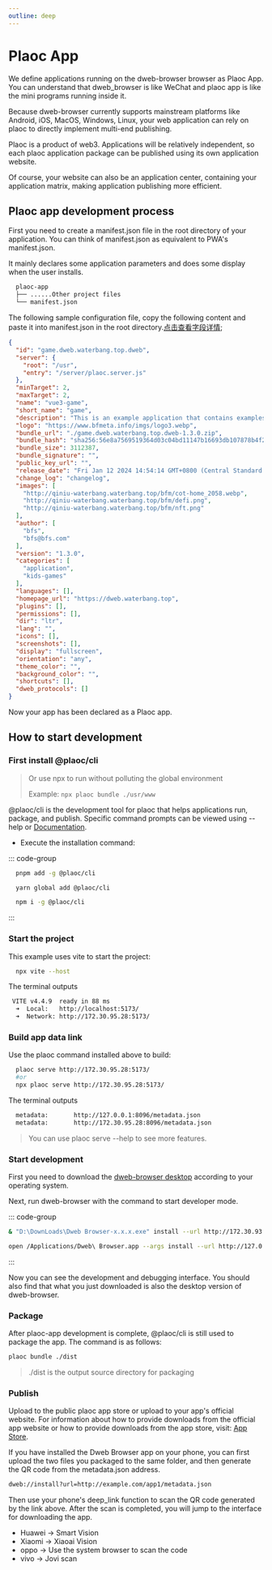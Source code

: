 ```yaml
---
outline: deep
---
```


# Plaoc App

We define applications running on the dweb-browser browser as Plaoc App. You can understand that dweb_browser is like WeChat and plaoc app is like the mini programs running inside it.

Because dweb-browser currently supports mainstream platforms like Android, iOS, MacOS, Windows, Linux, your web application can rely on plaoc to directly implement multi-end publishing.

Plaoc is a product of web3. Applications will be relatively independent, so each plaoc application package can be published using its own application website.

Of course, your website can also be an application center, containing your application matrix, making application publishing more efficient.

## Plaoc app development process

First you need to create a manifest.json file in the root directory of your application. You can think of manifest.json as equivalent to PWA's manifest.json.

It mainly declares some application parameters and does some display when the user installs.

```bash
  plaoc-app
  ├── ......Other project files
  └── manifest.json
```

The following sample configuration file, copy the following content and paste it into manifest.json in the root directory.[点击查看字段详情](./manifest.md);

```json
{
  "id": "game.dweb.waterbang.top.dweb",
  "server": {
    "root": "/usr",
    "entry": "/server/plaoc.server.js"
  },
  "minTarget": 2,
  "maxTarget": 2,
  "name": "vue3-game",
  "short_name": "game",
  "description": "This is an example application that contains examples of all components of dweb_plugins.",
  "logo": "https://www.bfmeta.info/imgs/logo3.webp",
  "bundle_url": "./game.dweb.waterbang.top.dweb-1.3.0.zip",
  "bundle_hash": "sha256:56e8a7569519364d03c04bd11147b16693db107878b4f27b827617e5f4dfb650",
  "bundle_size": 3112387,
  "bundle_signature": "",
  "public_key_url": "",
  "release_date": "Fri Jan 12 2024 14:54:14 GMT+0800 (Central Standard Time)",
  "change_log": "changelog",
  "images": [
    "http://qiniu-waterbang.waterbang.top/bfm/cot-home_2058.webp",
    "http://qiniu-waterbang.waterbang.top/bfm/defi.png",
    "http://qiniu-waterbang.waterbang.top/bfm/nft.png"
  ],
  "author": [
    "bfs",
    "bfs@bfs.com"
  ],
  "version": "1.3.0",
  "categories": [
    "application",
    "kids-games"
  ],
  "languages": [],
  "homepage_url": "https://dweb.waterbang.top",
  "plugins": [],
  "permissions": [],
  "dir": "ltr",
  "lang": "",
  "icons": [],
  "screenshots": [],
  "display": "fullscreen",
  "orientation": "any",
  "theme_color": "",
  "background_color": "",
  "shortcuts": [],
  "dweb_protocols": []
}
```

Now your app has been declared as a Plaoc app.

## How to start development

### First install @plaoc/cli

> Or use npx to run without polluting the global environment
>
> Example: `npx plaoc bundle ./usr/www`

@plaoc/cli is the development tool for plaoc that helps applications run, package, and publish. Specific command prompts can be viewed using --help or [Documentation](./cli.md).

- Execute the installation command:

::: code-group
```bash [PNPM]
  pnpm add -g @plaoc/cli
```

```bash [YARN]
  yarn global add @plaoc/cli
```

```bash [NPM]
  npm i -g @plaoc/cli
```

:::

### Start the project

This example uses vite to start the project:

```bash
  npx vite --host
```

The terminal outputs

```bash
 VITE v4.4.9  ready in 88 ms
  ➜  Local:   http://localhost:5173/
  ➜  Network: http://172.30.95.28:5173/
```

### Build app data link

Use the plaoc command installed above to build:

```bash
  plaoc serve http://172.30.95.28:5173/
  #or
  npx plaoc serve http://172.30.95.28:5173/
```

The terminal outputs

```bash
  metadata:       http://127.0.0.1:8096/metadata.json
  metadata:       http://172.30.95.28:8096/metadata.json
```

> You can use plaoc serve --help to see more features.

### Start development

First you need to download the [dweb-browser desktop](https://github.com/BioforestChain/dweb_browser/releases) according to your operating system.

Next, run dweb-browser with the command to start developer mode.

::: code-group

```bash [Windows]
& "D:\DownLoads\Dweb Browser-x.x.x.exe" install --url http://172.30.93.43:8096/metadata.json
```

```bash [MacOS]
open /Applications/Dweb\ Browser.app --args install --url http://127.0.0.1:8096/metadata.json
```

:::

Now you can see the development and debugging interface. You should also find that what you just downloaded is also the desktop version of dweb-browser.

### Package

After plaoc-app development is complete, @plaoc/cli is still used to package the app. The command is as follows:

```bash
plaoc bundle ./dist
```

> ./dist is the output source directory for packaging

### Publish

Upload to the public plaoc app store or upload to your app's official website. For information about how to provide downloads from the official app website or how to provide downloads from the app store, visit: [App Store](./app-store.md).

If you have installed the Dweb Browser app on your phone, you can first upload the two files you packaged to the same folder, and then generate the QR code from the metadata.json address.

```bash
dweb://install?url=http://example.com/app1/metadata.json
```

Then use your phone's deep_link function to scan the QR code generated by the link above. After the scan is completed, you will jump to the interface for downloading the app.

- Huawei -> Smart Vision
- Xiaomi -> Xiaoai Vision
- oppo -> Use the system browser to scan the code
- vivo -> Jovi scan
